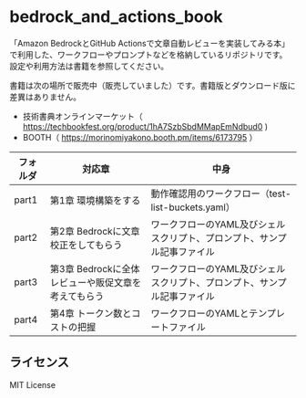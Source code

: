 # bedrock_and_actions_book

「Amazon BedrockとGitHub Actionsで文章自動レビューを実装してみる本」で利用した、ワークフローやプロンプトなどを格納しているリポジトリです。  
設定や利用方法は書籍を参照してください。

書籍は次の場所で販売中（販売していました）です。書籍版とダウンロード版に差異はありません。

* 技術書典オンラインマーケット（ https://techbookfest.org/product/1hA7SzbSbdMMapEmNdbud0 )
* BOOTH（ https://morinomiyakono.booth.pm/items/6173795 ）

| フォルダ | 対応章                                          | 中身                                                          |
| -------- | --------------------------------------------- | ------------------------------------------------------------ |
| part1    | 第1章 環境構築をする                             | 動作確認用のワークフロー（test-list-buckets.yaml）                |
| part2    | 第2章 Bedrockに文章校正をしてもらう               | ワークフローのYAML及びシェルスクリプト、プロンプト、サンプル記事ファイル |
| part3    | 第3章 Bedrockに全体レビューや販促文章を考えてもらう  | ワークフローのYAML及びシェルスクリプト、プロンプト、サンプル記事ファイル |
| part4    | 第4章 トークン数とコストの把握                     | ワークフローのYAMLとテンプレートファイル                           |

## ライセンス
MIT License